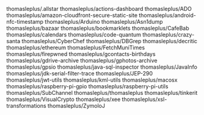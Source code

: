 thomasleplus/.allstar
thomasleplus/actions-dashboard
thomasleplus/ADO
thomasleplus/amazon-cloudfront-secure-static-site
thomasleplus/android-nfc-timestamp
thomasleplus/Arduino
thomasleplus/Asn1dump
thomasleplus/bazaar
thomasleplus/bookmarklets
thomasleplus/CafeBab
thomasleplus/calendars
thomasleplus/code-quantum
thomasleplus/crazy-santa
thomasleplus/CyberChef
thomasleplus/DBGrep
thomasleplus/decritic
thomasleplus/ethereum
thomasleplus/FetchMuniTimes
thomasleplus/firepwned
thomasleplus/gcontacts-birthdays
thomasleplus/gdrive-archive
thomasleplus/gphotos-archive
thomasleplus/gpsio
thomasleplus/java-sql-inspector
thomasleplus/JavaInfo
thomasleplus/jdk-serial-filter-trace
thomasleplus/JEP-290
thomasleplus/jwt-utils
thomasleplus/kml-utils
thomasleplus/macosx
thomasleplus/raspberry-pi-gpio
thomasleplus/raspberry-pi-utils
thomasleplus/SubChannel
thomasleplus/thomasleplus
thomasleplus/tinkerit
thomasleplus/VisualCrypto
thomasleplus/xee
thomasleplus/xsl-transformations
thomasleplus/ZymoloJ

